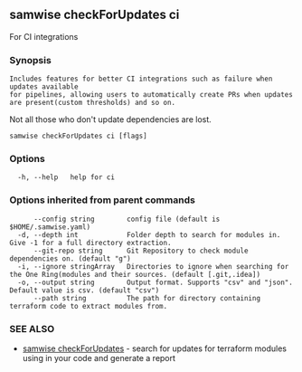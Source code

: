 ## samwise checkForUpdates ci

For CI integrations

### Synopsis


	
	Includes features for better CI integrations such as failure when updates available 
	for pipelines, allowing users to automatically create PRs when updates are present(custom thresholds) and so on.

Not all those who don't update dependencies are lost.

```
samwise checkForUpdates ci [flags]
```

### Options

```
  -h, --help   help for ci
```

### Options inherited from parent commands

```
      --config string        config file (default is $HOME/.samwise.yaml)
  -d, --depth int            Folder depth to search for modules in. Give -1 for a full directory extraction.
      --git-repo string      Git Repository to check module dependencies on. (default "g")
  -i, --ignore stringArray   Directories to ignore when searching for the One Ring(modules and their sources. (default [.git,.idea])
  -o, --output string        Output format. Supports "csv" and "json". Default value is csv. (default "csv")
      --path string          The path for directory containing terraform code to extract modules from.
```

### SEE ALSO

* [samwise checkForUpdates](samwise_checkForUpdates.md)	 - search for updates for terraform modules using in your code and generate a report

